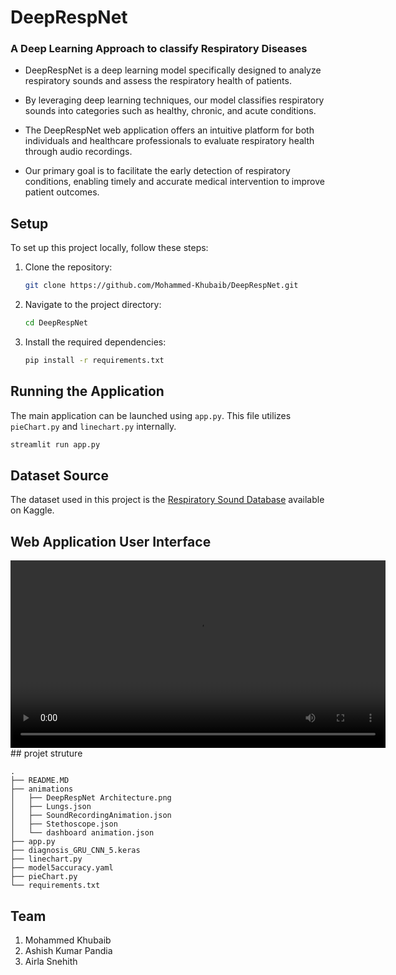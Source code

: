 # DeepRespNet

### A Deep Learning Approach to classify Respiratory Diseases

- DeepRespNet is a deep learning model specifically designed to analyze respiratory sounds and assess the respiratory health of patients. 
- By leveraging deep learning techniques, our model classifies respiratory sounds into categories such as healthy, chronic, and acute conditions.

- The DeepRespNet web application offers an intuitive platform for both individuals and healthcare professionals to evaluate respiratory health through audio recordings. 
- Our primary goal is to facilitate the early detection of respiratory conditions, enabling timely and accurate medical intervention to improve patient outcomes.

## Setup

To set up this project locally, follow these steps:

1. Clone the repository:
    ```bash
    git clone https://github.com/Mohammed-Khubaib/DeepRespNet.git
    ```

2. Navigate to the project directory:
    ```bash
    cd DeepRespNet
    ```

3. Install the required dependencies:
    ```bash
    pip install -r requirements.txt
    ```

## Running the Application

The main application can be launched using `app.py`. This file utilizes `pieChart.py` and `linechart.py` internally.

```bash
streamlit run app.py
```

## Dataset Source

The dataset used in this project is the [Respiratory Sound Database](https://www.kaggle.com/datasets/vbookshelf/respiratory-sound-database) available on Kaggle.

## Web Application User Interface
<video width="600" controls>
  <source src="webapp.mov" type="video/mp4">
  Your browser does not support the video tag.
</video>
## projet struture

```
.
├── README.MD
├── animations
│   ├── DeepRespNet Architecture.png
│   ├── Lungs.json
│   ├── SoundRecordingAnimation.json
│   ├── Stethoscope.json
│   └── dashboard animation.json
├── app.py
├── diagnosis_GRU_CNN_5.keras
├── linechart.py
├── model5accuracy.yaml
├── pieChart.py
└── requirements.txt
```

## Team
1. Mohammed Khubaib
2. Ashish Kumar Pandia
3. Airla Snehith